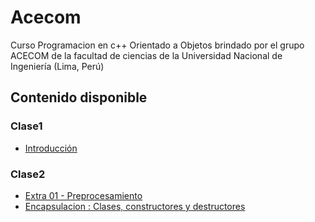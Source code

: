 # Acecom
Curso Programacion en c++ Orientado a Objetos brindado por el grupo ACECOM de la facultad de ciencias de la Universidad Nacional de Ingeniería (Lima, Perú)

## Contenido disponible
### Clase1
* [Introducción](https://github.com/BitzerAr/Acecom/tree/master/Introduccion)
### Clase2
* [Extra 01 - Preprocesamiento](https://github.com/BitzerAr/Acecom/tree/master/Extra01-Preprocesamiento)
* [Encapsulacion : Clases, constructores y destructores](https://github.com/BitzerAr/Acecom/tree/master/Encapsulacion)

